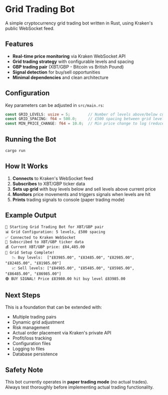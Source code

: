 # Grid Trading Bot

A simple cryptocurrency grid trading bot written in Rust, using Kraken's public WebSocket feed.

## Features

- **Real-time price monitoring** via Kraken WebSocket API
- **Grid trading strategy** with configurable levels and spacing
- **GBP trading pair** (XBT/GBP - Bitcoin vs British Pound)
- **Signal detection** for buy/sell opportunities
- **Minimal dependencies** and clean architecture

## Configuration

Key parameters can be adjusted in `src/main.rs`:

```rust
const GRID_LEVELS: usize = 5;        // Number of levels above/below current price
const GRID_SPACING: f64 = 500.0;     // £500 spacing between grid levels  
const MIN_PRICE_CHANGE: f64 = 10.0;  // Min price change to log (reduces spam)
```

## Running the Bot

```bash
cargo run
```

## How It Works

1. **Connects** to Kraken's WebSocket feed
2. **Subscribes** to XBT/GBP ticker data
3. **Sets up grid** with buy levels below and sell levels above current price
4. **Monitors** price movements and triggers signals when levels are hit
5. **Prints** trading signals to console (paper trading mode)

## Example Output

```
🚀 Starting Grid Trading Bot for XBT/GBP pair
📊 Grid Configuration: 5 levels, £500 spacing
✅ Connected to Kraken WebSocket
📡 Subscribed to XBT/GBP ticker data
💰 Current XBT/GBP price: £84,485.00
🎯 Grid Setup Complete!
   📉 Buy levels:  ["£83985.00", "£83485.00", "£82985.00", "£82485.00", "£81985.00"]
   📈 Sell levels: ["£84985.00", "£85485.00", "£85985.00", "£86485.00", "£86985.00"]
🟢 BUY SIGNAL! Price £83980.00 hit buy level £83985.00
```

## Next Steps

This is a foundation that can be extended with:
- Multiple trading pairs
- Dynamic grid adjustment
- Risk management
- Actual order placement via Kraken's private API
- Profit/loss tracking
- Configuration files
- Logging to files
- Database persistence

## Safety Note

This bot currently operates in **paper trading mode** (no actual trades). Always test thoroughly before implementing actual trading functionality.